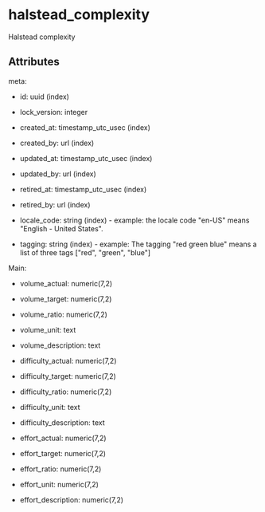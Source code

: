 # halstead_complexity

Halstead complexity


## Attributes

meta:

  * id: uuid (index)

  * lock_version: integer

  * created_at: timestamp_utc_usec (index)

  * created_by: url (index)

  * updated_at: timestamp_utc_usec (index)

  * updated_by: url (index)

  * retired_at: timestamp_utc_usec (index)

  * retired_by: url (index)

  * locale_code: string (index) - example: the locale code "en-US" means "English - United States".

  * tagging: string (index) - example: The tagging "red green blue" means a list of three tags ["red", "green", "blue"]

Main:

  * volume_actual: numeric(7,2)

  * volume_target: numeric(7,2)

  * volume_ratio: numeric(7,2)

  * volume_unit: text

  * volume_description: text

  * difficulty_actual: numeric(7,2)

  * difficulty_target: numeric(7,2)

  * difficulty_ratio: numeric(7,2)

  * difficulty_unit: text

  * difficulty_description: text

  * effort_actual: numeric(7,2)

  * effort_target: numeric(7,2)

  * effort_ratio: numeric(7,2)

  * effort_unit: numeric(7,2)

  * effort_description: numeric(7,2)


